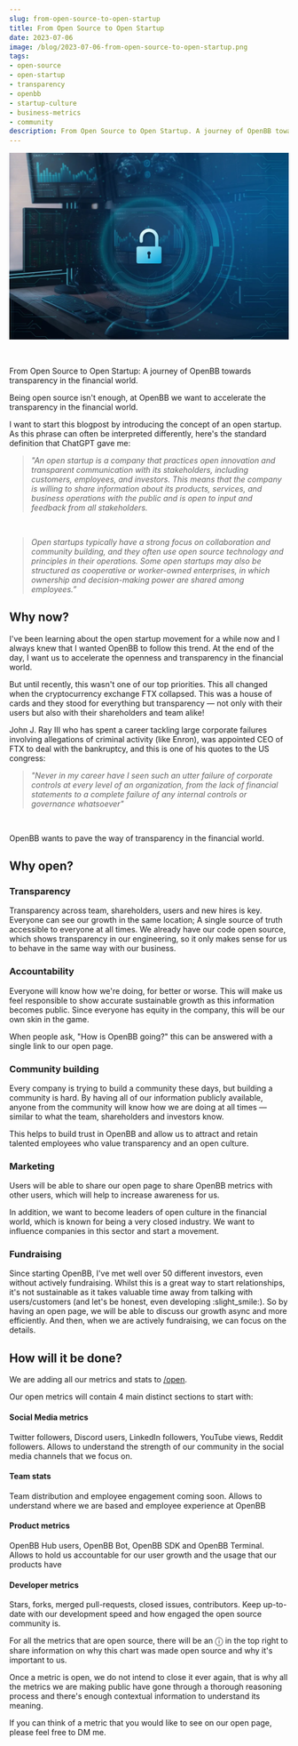 ```yaml
---
slug: from-open-source-to-open-startup
title: From Open Source to Open Startup
date: 2023-07-06
image: /blog/2023-07-06-from-open-source-to-open-startup.png
tags:
- open-source
- open-startup
- transparency
- openbb
- startup-culture
- business-metrics
- community
description: From Open Source to Open Startup. A journey of OpenBB towards transparency in the financial world.
---
```




<p align="center">
    <img width="600" src="/blog/2023-07-06-from-open-source-to-open-startup.png"/>
</p>

<br />

From Open Source to Open Startup: A journey of OpenBB towards transparency in the financial world.

<!-- truncate -->

<div style={{borderTop: '1px solid #0088CC', margin: '1.5em 0'}} />

Being open source isn't enough, at OpenBB we want to accelerate the transparency in the financial world.

I want to start this blogpost by introducing the concept of an open startup. As this phrase can often be interpreted differently, here's the standard definition that ChatGPT gave me:

> _"An open startup is a company that practices open innovation and transparent communication with its stakeholders, including customers, employees, and investors. This means that the company is willing to share information about its products, services, and business operations with the public and is open to input and feedback from all stakeholders._

<br />

> _Open startups typically have a strong focus on collaboration and community building, and they often use open source technology and principles in their operations. Some open startups may also be structured as cooperative or worker-owned enterprises, in which ownership and decision-making power are shared among employees.”_

## Why now?

I've been learning about the open startup movement for a while now and I always knew that I wanted OpenBB to follow this trend. At the end of the day, I want us to accelerate the openness and transparency in the financial world.

But until recently, this wasn't one of our top priorities. This all changed when the cryptocurrency exchange FTX collapsed. This was a house of cards and they stood for everything but transparency — not only with their users but also with their shareholders and team alike!

John J. Ray III who has spent a career tackling large corporate failures involving allegations of criminal activity (like Enron), was appointed CEO of FTX to deal with the bankruptcy, and this is one of his quotes to the US congress:

> _"Never in my career have I seen such an utter failure of corporate controls at every level of an organization, from the lack of financial statements to a complete failure of any internal controls or governance whatsoever"_

<br />

OpenBB wants to pave the way of transparency in the financial world.

## Why open?

### Transparency

Transparency across team, shareholders, users and new hires is key. Everyone can see our growth in the same location; A single source of truth accessible to everyone at all times. We already have our code open source, which shows transparency in our engineering, so it only makes sense for us to behave in the same way with our business.

### Accountability

Everyone will know how we're doing, for better or worse. This will make us feel responsible to show accurate sustainable growth as this information becomes public. Since everyone has equity in the company, this will be our own skin in the game.

When people ask, "How is OpenBB going?" this can be answered with a single link to our open page.

### Community building

Every company is trying to build a community these days, but building a community is hard. By having all of our information publicly available, anyone from the community will know how we are doing at all times — similar to what the team, shareholders and investors know.

This helps to build trust in OpenBB and allow us to attract and retain talented employees who value transparency and an open culture.

### Marketing

Users will be able to share our open page to share OpenBB metrics with other users, which will help to increase awareness for us.

In addition, we want to become leaders of open culture in the financial world, which is known for being a very closed industry. We want to influence companies in this sector and start a movement.

### Fundraising

Since starting OpenBB, I've met well over 50 different investors, even without actively fundraising. Whilst this is a great way to start relationships, it's not sustainable as it takes valuable time away from talking with users/customers (and let's be honest, even developing :slight_smile:). So by having an open page, we will be able to discuss our growth async and more efficiently. And then, when we are actively fundraising, we can focus on the details.

## How will it be done?

We are adding all our metrics and stats to [/open](https://openbb.co/open).

Our open metrics will contain 4 main distinct sections to start with:

#### Social Media metrics

Twitter followers, Discord users, LinkedIn followers, YouTube views, Reddit followers. Allows to understand the strength of our community in the social media channels that we focus on.

#### Team stats

Team distribution and employee engagement coming soon. Allows to understand where we are based and employee experience at OpenBB

#### Product metrics

OpenBB Hub users, OpenBB Bot, OpenBB SDK and OpenBB Terminal. Allows to hold us accountable for our user growth and the usage that our products have

#### Developer metrics

Stars, forks, merged pull-requests, closed issues, contributors. Keep up-to-date with our development speed and how engaged the open source community is.

<div style={{borderTop: '1px solid #0088CC', margin: '1.5em 0'}} />

For all the metrics that are open source, there will be an ⓘ in the top right to share information on why this chart was made open source and why it's important to us.

Once a metric is open, we do not intend to close it ever again, that is why all the metrics we are making public have gone through a thorough reasoning process and there's enough contextual information to understand its meaning.

If you can think of a metric that you would like to see on our open page, please feel free to DM me.
